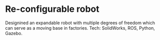 # Re-configurable robot
Designined an expandable robot with multiple degrees of freedom which can serve as a
moving base in factories. Tech: SolidWorks, ROS, Python, Gazebo.
